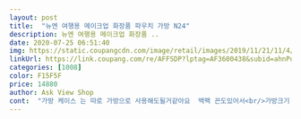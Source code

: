 ```yaml
---
layout: post 
title:  "뉴엔 여행용 메이크업 화장품 파우치 가방 N24" 
description: 뉴엔 여행용 메이크업 화장품 ..
date: 2020-07-25 06:51:40 
img: https://static.coupangcdn.com/image/retail/images/2019/11/21/11/4/9986f7f8-d84a-4120-90d3-2aa0a8f46072.jpg 
linkUrl: https://link.coupang.com/re/AFFSDP?lptag=AF3600438&subid=ahnPublicAsk&pageKey=343484305&itemId=1091444153&vendorItemId=5605491812&traceid=V0-113-8e59319178592835 
categories: [1008] 
color: F15F5F 
price: 14880 
author: Ask View Shop 
cont:  "가방 케이스 는 따로 가방으로 사용해도될거같아요  백팩 끈도있어서<br/>가방크기 체크했는데도 멍충돋게 될꺼라생각을 왜했을까ㅋㅋ<br/>너무좋아요<br/>대신 저거보다화장품많으면 더큰걸로다가<br/>라이너 마스카라 붓 립제품 들 땜에 화장대는 항상 정신없이<br/>마침 칸막이가 분리가능하네요<br/>사진기준  가로 막아주는 거 세로길이로는 안되요<br/>산만 햇어요 투명화장대정리함데 깔끔하게 정리해도<br/>상품은아주맘에드네요<br/>쏙빼서  제품들에 맞춰서 칸막이설치하니 엄청 좋아요 마스카라나<br/>아라 들은 자꾸 넘어져서 고민이엿는데 얘는 칸을좁힐수가있어서<br/>아주아주 맘에들어요 굿굿<br/>안쓰는브러쉬 정리하고 지퍼쪽에 쿠션퍼프 수납가능<br/>에스쁘아치크3개들가고 쿠션은 3개높이정도임<br/>예를들면  쪽집기손톱깍이 눈섭가위  뷰러 눈섭가위  치실 머리끈<br/>유용할거같아요 추천해요!!!!<br/>저는 그것보다 잡동 사니들이 너무 지저분해서<br/>저는 이제품 화장대 위에올려놓고 정리함으로 쓰려고 삿는데<br/>저는 저게 최선이었어요<br/>정사각형이아닌데ㅋㅋ 세로도  저폭아님 안껴짐<br/>중자리를 샀어야했을까라는 생각은잠시들었으나<br/>칸의 크기를 내맘대로 조절 할 수 있어서 좋았구요 수남공간이 많아서 좋아요 잘 사용하고 있습니다<br/>투명해서드런지 정리한거같지안고 더지저분해보엿어요<br/>화장대는 기초나 메이컵 제품들도 올려놓고 사용하지만<br/>화장품따로 빼고싶다는분들 빨리구매하세요<br/>화장품없으니까 충분하겠지했는데 생각보다살짝 아쉬워서<br/>" 
---
```


